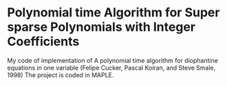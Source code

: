 # Polynomial time Algorithm for Super sparse Polynomials with Integer Coefficients
My code of implementation of A polynomial time algorithm for diophantine equations in one variable (Felipe Cucker, Pascal Koiran, and Steve Smale, 1998)
The project is coded in MAPLE.
